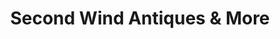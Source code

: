 ---
title: "Second Wind Antiques & More"
url: /slayton/second-wind-antiques-and-more/
shop: antiques
---